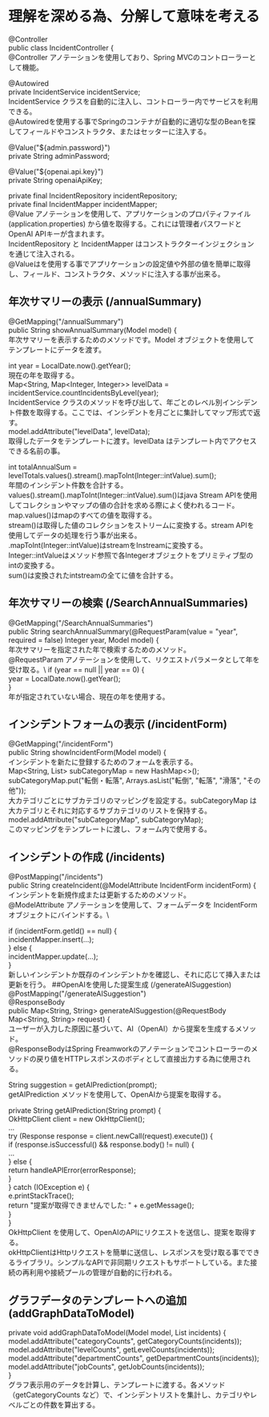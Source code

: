 # 理解を深める為、分解して意味を考える
@Controller\
public class IncidentController {\
@Controller アノテーションを使用しており、Spring MVCのコントローラーとして機能。

@Autowired\
private IncidentService incidentService;\
IncidentService クラスを自動的に注入し、コントローラー内でサービスを利用できる。\
@Autowiredを使用する事でSpringのコンテナが自動的に適切な型のBeanを探してフィールドやコンストラクタ、またはセッターに注入する。

@Value("${admin.password}")\
private String adminPassword;

@Value("${openai.api.key}")\
private String openaiApiKey;

private final IncidentRepository incidentRepository;\
private final IncidentMapper incidentMapper;\
@Value アノテーションを使用して、アプリケーションのプロパティファイル (application.properties) から値を取得する。これには管理者パスワードとOpenAI APIキーが含まれます。\
IncidentRepository と IncidentMapper はコンストラクターインジェクションを通じて注入される。\
@Valueはを使用する事でアプリケーションの設定値や外部の値を簡単に取得し、フィールド、コンストラクタ、メソッドに注入する事が出来る。
## 年次サマリーの表示 (/annualSummary)
@GetMapping("/annualSummary")\
public String showAnnualSummary(Model model) {\
年次サマリーを表示するためのメソッドです。Model オブジェクトを使用してテンプレートにデータを渡す。

int year = LocalDate.now().getYear();\
現在の年を取得する。\
Map<String, Map<Integer, Integer>> levelData = incidentService.countIncidentsByLevel(year);\
IncidentService クラスのメソッドを呼び出して、年ごとのレベル別インシデント件数を取得する。ここでは、インシデントを月ごとに集計してマップ形式で返す。\
model.addAttribute("levelData", levelData);\
取得したデータをテンプレートに渡す。levelData はテンプレート内でアクセスできる名前の事。

int totalAnnualSum = levelTotals.values().stream().mapToInt(Integer::intValue).sum();\
年間のインシデント件数を合計する。\
values().stream().mapToInt(Integer::intValue).sum()はjava Stream APIを使用してコレクションやマップの値の合計を求める際によく使われるコード。\
map.values()はmapのすべての値を取得する。\
stream()は取得した値のコレクションをストリームに変換する。stream APIを使用してデータの処理を行う事が出来る。\
.mapToInt(Integer::intValue)はstream<Integer>をInstreamに変換する。Integer::intValueはメソッド参照で各Integerオブジェクトをプリミティブ型のintの変換する。\
sum()は変換されたintstreamの全てに値を合計する。
## 年次サマリーの検索 (/SearchAnnualSummaries)
@GetMapping("/SearchAnnualSummaries")\
public String searchAnnualSummary(@RequestParam(value = "year", required = false) Integer year, Model model) {\
年次サマリーを指定された年で検索するためのメソッド。\
@RequestParam アノテーションを使用して、リクエストパラメータとして年を受け取る。\\
if (year == null || year == 0) {\
    year = LocalDate.now().getYear();\
}\
年が指定されていない場合、現在の年を使用する。
## インシデントフォームの表示 (/incidentForm)
@GetMapping("/incidentForm")\
public String showIncidentForm(Model model) {\
インシデントを新たに登録するためのフォームを表示する。\
Map<String, List<String>> subCategoryMap = new HashMap<>();\
subCategoryMap.put("転倒・転落", Arrays.asList("転倒", "転落", "滑落", "その他"));\
大カテゴリごとにサブカテゴリのマッピングを設定する。subCategoryMap は大カテゴリとそれに対応するサブカテゴリのリストを保持する。\
model.addAttribute("subCategoryMap", subCategoryMap);\
このマッピングをテンプレートに渡し、フォーム内で使用する。
## インシデントの作成 (/incidents)
@PostMapping("/incidents")\
public String createIncident(@ModelAttribute IncidentForm incidentForm) {\
インシデントを新規作成または更新するためのメソッド。\
@ModelAttribute アノテーションを使用して、フォームデータを IncidentForm オブジェクトにバインドする。\

if (incidentForm.getId() == null) {\
    incidentMapper.insert(...);\
} else {\
    incidentMapper.update(...);\
}\
新しいインシデントか既存のインシデントかを確認し、それに応じて挿入または更新を行う。
##OpenAIを使用した提案生成 (/generateAISuggestion)
@PostMapping("/generateAISuggestion")\
@ResponseBody\
public Map<String, String> generateAISuggestion(@RequestBody Map<String, String> request) {\
ユーザーが入力した原因に基づいて、AI（OpenAI）から提案を生成するメソッド。\
@ResponseBodyはSpring Freamworkのアノテーションでコントローラーのメソッドの戻り値をHTTPレスポンスのボディとして直接出力する為に使用される。

String suggestion = getAIPrediction(prompt);\
getAIPrediction メソッドを使用して、OpenAIから提案を取得する。

private String getAIPrediction(String prompt) {\
    OkHttpClient client = new OkHttpClient();\
    ...\
    try (Response response = client.newCall(request).execute()) {\
        if (response.isSuccessful() && response.body() != null) {\
            ...\
        } else {\
            return handleAPIError(errorResponse);\
        }\
    } catch (IOException e) {\
        e.printStackTrace();\
        return "提案が取得できませんでした: " + e.getMessage();\
    }\
}\
OkHttpClient を使用して、OpenAIのAPIにリクエストを送信し、提案を取得する。\
okHttpClientはHttpリクエストを簡単に送信し、レスポンスを受け取る事でできるライブラリ。シンプルなAPIで非同期リクエストもサポートしている。また接続の再利用や接続プールの管理が自動的に行われる。
## グラフデータのテンプレートへの追加 (addGraphDataToModel)
private void addGraphDataToModel(Model model, List<IncidentEntity> incidents) {\
    model.addAttribute("categoryCounts", getCategoryCounts(incidents));\
    model.addAttribute("levelCounts", getLevelCounts(incidents));
    model.addAttribute("departmentCounts", getDepartmentCounts(incidents));\
    model.addAttribute("jobCounts", getJobCounts(incidents));\
}\
グラフ表示用のデータを計算し、テンプレートに渡する。各メソッド（getCategoryCounts など）で、インシデントリストを集計し、カテゴリやレベルごとの件数を算出する。
